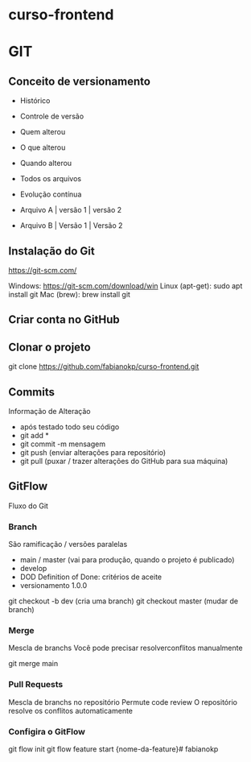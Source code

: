 # curso-frontend

# GIT
## Conceito de versionamento
 - Histórico
 - Controle de versão
 - Quem alterou
 - O que alterou
 - Quando alterou
 - Todos os arquivos
 - Evolução contínua

 - Arquivo A  | versão 1 | versão 2
 - Arquivo B  | Versão 1 | Versão 2
 
 ## Instalação do Git
https://git-scm.com/

Windows: https://git-scm.com/download/win
 Linux (apt-get): sudo apt install git
 Mac (brew): brew install git
 
 ## Criar conta no GitHub

 ## Clonar o projeto
 git clone https://github.com/fabianokp/curso-frontend.git

 ## Commits
 Informação de Alteração
 - após testado todo seu código
 - git add *
 - git commit -m mensagem
 - git push (enviar alterações para repositório)
 - git pull (puxar / trazer alterações do GitHub para sua máquina)

## GitFlow
Fluxo do Git 


### Branch
São ramificação / versões paralelas

- main / master (vai para produção, quando o projeto é publicado)
- develop
- DOD Definition of Done: critérios de aceite
- versionamento 1.0.0

git checkout -b dev (cria uma branch)
git checkout master (mudar de branch)


### Merge
Mescla de branchs
Você pode precisar resolverconflitos manualmente

git merge main

### Pull Requests
Mescla de branchs no repositório
Permute code review
O repositório resolve os conflitos automaticamente


### Configira o GitFlow
git flow init
git flow feature start {nome-da-feature}# fabianokp

